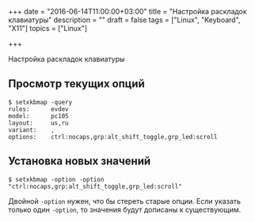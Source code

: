 +++
date = "2016-06-14T11:00:00+03:00"
title = "Настройка раскладок клавиатуры"
description = ""
draft = false
tags = ["Linux", "Keyboard", "X11"]
topics = ["Linux"]

+++

Настройка раскладок клавиатуры

<!--more-->

## Просмотр текущих опций

    $ setxkbmap -query
    rules:      evdev
    model:      pc105
    layout:     us,ru
    variant:    ,
    options:    ctrl:nocaps,grp:alt_shift_toggle,grp_led:scroll

## Установка новых значений

    $ setxkbmap -option -option "ctrl:nocaps,grp:alt_shift_toggle,grp_led:scroll"

Двойной `-option` нужен, что бы стереть старые опции.
Если указать только один `-option`, то значения будут дописаны к существующим.


